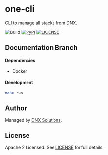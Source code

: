 # one-cli

CLI to manage all stacks from DNX.

![Build](https://github.com/DNXLabs/one-cli/workflows/Build/badge.svg)
[![PyPI](https://badge.fury.io/py/one-cli.svg)](https://pypi.python.org/pypi/one-cli/)
[![LICENSE](https://img.shields.io/github/license/DNXLabs/one-cli)](https://github.com/DNXLabs/one-cli/blob/master/LICENSE)

## Documentation Branch

#### Dependencies

- Docker

#### Development

```bash
make run
```

## Author

Managed by [DNX Solutions](https://github.com/DNXLabs).

## License

Apache 2 Licensed. See [LICENSE](https://github.com/DNXLabs/one-cli/blob/master/LICENSE) for full details.